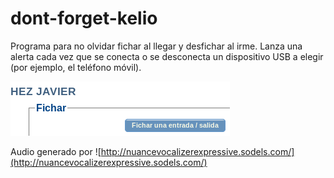# dont-forget-kelio

Programa para no olvidar fichar al llegar y desfichar al irme. Lanza una alerta cada vez que se conecta o se desconecta un dispositivo USB a elegir (por ejemplo, el teléfono móvil). 

![kelio.png](kelio.png)

Audio generado por ![http://nuancevocalizerexpressive.sodels.com/](http://nuancevocalizerexpressive.sodels.com/)
